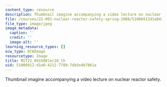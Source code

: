 ```yaml
---
content_type: resource
description: Thumbnail imagine accompanying a video lecture on nuclear reactor safety.
file: /courses/22-091-nuclear-reactor-safety-spring-2008/51006912d1a0421277897db5e4b7861a_MIT22_091S08lec10_th.jpg
file_type: image/jpeg
image_metadata:
  caption: ''
  credit: ''
  image-alt: ''
learning_resource_types: []
ocw_type: OCWImage
resourcetype: Image
title: MIT22_091S08lec10_th
uid: 51006912-d1a0-4212-7789-7db5e4b7861a
---
```

Thumbnail imagine accompanying a video lecture on nuclear reactor safety.

